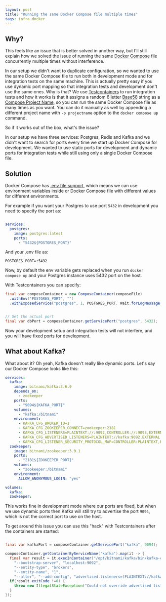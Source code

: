 ```yaml
---
layout: post
title: "Running the same Docker Compose file multiple times"
tags: infra docker
---
```


## Why?

This feels like an issue that is better solved in another way, but I'll still explain how we solved the issue of running
the same [Docker Compose][docker-compose] file concurrently multiple times without interference.

In our setup we didn't want to duplicate configuration, so we wanted to use the same Docker Compose file to run both
in development mode and for integration tests on the same machine. This is actually pretty easy if you use dynamic port
mapping so that integration tests and development don't use the same ones. Why is that? We
use [Testcontainers][testcontainers] to run integration tests and how it works is that it assigns a random 6
letter [Base58][base58] string as a [Compose Project Name][compose-project-name], so you can run the same Docker Compose
file as many times as you want. You can do it manually as well by appending a different project name
with `-p projectname` option to the `docker compose up` command.

So if it works out of the box, what's the issue?

In our setup we have three services: Postgres, Redis and Kafka and we didn't want to search for ports every time we
start up Docker Compose for development. We wanted to use static ports for development and dynamic ports for integration
tests while still using only a single Docker Compose file.

## Solution

Docker Compose has [.env file support][compose-env-file], which means we can use environment variables inside or Docker
Compose file with different values for different environments.

For example if you want your Postgres to use port `5432` in development you need to specify the port as:

```yaml

services:
  postgres:
    image: postgres:latest
    ports:
      - "5432${POSTGRES_PORT}"
```

And your .env file as:

```
POSTGRES_PORT=:5432
```

Now, by default the env variable gets replaced when you run `docker compose up` and your Postgres instance uses 5432
port on the host.

With Testcontainers you can specify:

```java
final var composeContainer = new ComposeContainer(composeFile)
  .withEnv("POSTGRES_PORT", "")
  .withExposedService("postgres", 1, POSTGRES_PORT, Wait.forLogMessage(".*database system is ready to accept connections.*\\s", 2));


// Get the actual port
final var dbPort = composeContainer.getServicePort("postgres", 5432);
```

Now your development setup and integration tests will not interfere, and you will have fixed ports for development.

## What about Kafka?

What about it? Oh yeah, Kafka doesn't really like dynamic ports. Let's say our Docker Compose looks like this:

```yaml
services:
  kafka:
    image: bitnami/kafka:3.6.0
    depends_on:
      - zookeeper
    ports:
      - "9094${KAFKA_PORT}"
    volumes:
      - "kafka:/bitnami"
    environment:
      - KAFKA_CFG_BROKER_ID=1
      - KAFKA_CFG_ZOOKEEPER_CONNECT=zookeeper:2181
      - KAFKA_CFG_LISTENERS=PLAINTEXT://:9092,CONTROLLER://:9093,EXTERNAL://:9094
      - KAFKA_CFG_ADVERTISED_LISTENERS=PLAINTEXT://kafka:9092,EXTERNAL://localhost:9094
      - KAFKA_CFG_LISTENER_SECURITY_PROTOCOL_MAP=CONTROLLER:PLAINTEXT,EXTERNAL:PLAINTEXT,PLAINTEXT:PLAINTEXT
  zookeeper:
    image: bitnami/zookeeper:3.9.1
    ports:
      - "2181${ZOOKEEPER_PORT}"
    volumes:
      - "zookeeper:/bitnami"
    environment:
      ALLOW_ANONYMOUS_LOGIN: "yes"

volumes:
  kafka:
  zookeeper:
```

This works fine in development mode where our ports are fixed, but when we use dynamic ports then Kafka will still try
to advertise the port `9094`, which is not the correct port to use on the host.

To get around this issue you can use this "hack" with Testcontainers after the containers are started:

```java

final var kafkaPort = composeContainer.getServicePort("kafka", 9094);

composeContainer.getContainerByServiceName("kafka").map(it -> {
  final var result = it.execInContainer("/opt/bitnami/kafka/bin/kafka-configs.sh",
    "--bootstrap-server", "localhost:9092",
    "--entity-type", "brokers",
    "--entity-name", "1",
    "--alter", "--add-config", "advertised.listeners=[PLAINTEXT://kafka:9092,EXTERNAL://localhost:%s]".formatted(kafkaPort));
  if(result.exitCode !=0) {
    throw new IllegalStateException("Could not override advertised listeners");
  }
});
```

[docker-compose]: https://docs.docker.com/compose/

[bitnami-kafka]: https://github.com/bitnami/containers/tree/main/bitnami/kafka#readme

[testcontainers]: https://testcontainers.com

[base58]: https://learnmeabitcoin.com/technical/base58

[compose-project-name]: https://docs.docker.com/compose/project-name/

[compose-env-file]: https://docs.docker.com/compose/how-tos/environment-variables/set-environment-variables/#use-the-env_file-attribute
